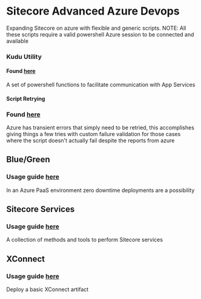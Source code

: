 
# Sitecore Advanced Azure Devops
Expanding Sitecore on azure with flexible and generic scripts.
NOTE: All these scripts require a valid powershell Azure session to be connected and available
### Kudu Utility
#### Found [here](Get-KuduUtility.ps1)
A set of powershell functions to facilitate communication with App Services
#### Script Retrying
### Found [here](Invoke-ScriptWithRetry.ps1)
Azure has transient errors that simply need to be retried, this accomplishes giving things a few tries with custom failure validation for those cases where the script doesn't actually fail despite the reports from azure
## Blue/Green
### Usage guide [here](bluegreen)
In an Azure PaaS environment zero downtime deployments are a possibility
## Sitecore Services
### Usage guide [here](Services)
A collection of methods and tools to perform Sitecore services
## XConnect 
### Usage guide [here](XConnect)
Deploy a basic XConnect artifact